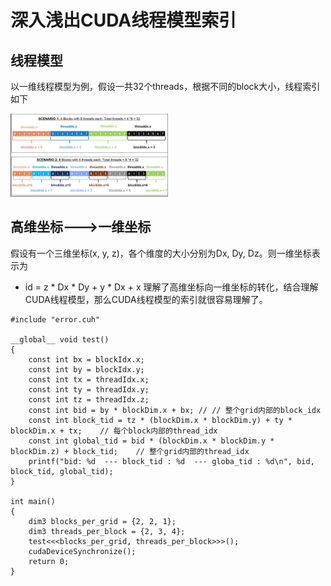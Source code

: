 # 深入浅出CUDA线程模型索引

## 线程模型
以一维线程模型为例，假设一共32个threads，根据不同的block大小，线程索引如下

<img src="https://raw.githubusercontent.com/Daydream0929/daydream0929.github.io/master/_screenshots/2024-02-24_1.png" width="50%" height=auto class="center"/>

## 高维坐标--->一维坐标
假设有一个三维坐标(x, y, z)，各个维度的大小分别为Dx, Dy, Dz。则一维坐标表示为
* id = z * Dx * Dy + y * Dx + x
理解了高维坐标向一维坐标的转化，结合理解CUDA线程模型，那么CUDA线程模型的索引就很容易理解了。

```
#include "error.cuh"

__global__ void test()
{
    const int bx = blockIdx.x;
    const int by = blockIdx.y;
    const int tx = threadIdx.x;
    const int ty = threadIdx.y;
    const int tz = threadIdx.z;
    const int bid = by * blockDim.x + bx; // // 整个grid内部的block_idx
    const int block_tid = tz * (blockDim.x * blockDim.y) + ty * blockDim.x + tx;    // 每个block内部的thread_idx
    const int global_tid = bid * (blockDim.x * blockDim.y * blockDim.z) + block_tid;    // 整个grid内部的thread_idx
    printf("bid: %d  --- block_tid : %d  --- globa_tid : %d\n", bid, block_tid, global_tid);
}

int main()
{
    dim3 blocks_per_grid = {2, 2, 1};
    dim3 threads_per_block = {2, 3, 4};
    test<<<blocks_per_grid, threads_per_block>>>();
    cudaDeviceSynchronize();
    return 0;
}
```

